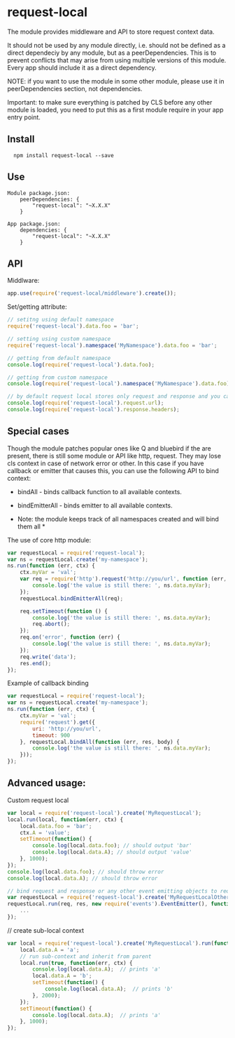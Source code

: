 request-local
=====
The module provides middleware and API to store request context data.

It should not be used by any module directly, i.e. should not be defined as a direct dependeciy by any module, but as a peerDependencies. This is to prevent conflicts that may arise from using multiple versions of this module.
Every app should include it as a direct dependency.

NOTE: if you want to use the module in some other module, please use it in peerDependencies section, not dependencies.

Important: to make sure everything is patched by CLS before any other module is loaded, you need to put this as a first module require in your app entry point.

## Install

```
  npm install request-local --save
```
## Use
```
Module package.json:
    peerDependencies: {
    	"request-local": "~X.X.X"
	}

App package.json:
    dependencies: {
    	"request-local": "~X.X.X"
	}
```

## API

Middlware:
```javascript
app.use(require('request-local/middleware').create());
```

Set/getting attribute:
```javascript
// setitng using default namespace
require('request-local').data.foo = 'bar';

// setting using custom namespace
require('request-local').namespace('MyNamespace').data.foo = 'bar';

// getting from default namespace
console.log(require('request-local').data.foo);

// getting from custom namespace
console.log(require('request-local').namespace('MyNamespace').data.foo);

// by default request local stores only request and response and you can access it this way
console.log(require('request-local').request.url);
console.log(require('request-local').response.headers);
```

## Special cases
Though the module patches popular ones like Q and bluebird if the are present, there is still some module or API like http, request. They may lose cls context in case of network error or other. In this case if you have callback or emitter that causes this, you can use the following API to bind context:

* bindAll - binds callback function to all available contexts.
* bindEmitterAll - binds emitter to all available contexts.

* Note: the module keeps track of all namespaces created and will bind them all *

The use of core http module:
```javascript
var requestLocal = require('request-local');
var ns = requestLocal.create('my-namespace');
ns.run(function (err, ctx) {
	ctx.myVar = 'val';
	var req = require('http').request('http://you/url', function (err, res) {
		console.log('the value is still there: ', ns.data.myVar);
	});
	requestLocal.bindEmitterAll(req);

	req.setTimeout(function () {
		console.log('the value is still there: ', ns.data.myVar);
		req.abort();
	});
	req.on('error', function (err) {
		console.log('the value is still there: ', ns.data.myVar);
	});
	req.write('data');
	res.end();
});
```

Example of callback binding
```javascript
var requestLocal = require('request-local');
var ns = requestLocal.create('my-namespace');
ns.run(function (err, ctx) {
	ctx.myVar = 'val';
	require('request').get({
		uri: 'http://you/url',
		timeout: 900
	}, requestLocal.bindAll(function (err, res, body) {
		console.log('the value is still there: ', ns.data.myVar);
	}));
});
```

## Advanced usage:
Custom request local
```javascript
var local = require('request-local').create('MyRequestLocal');
local.run(local, function(err, ctx) {
	local.data.foo = 'bar';
	ctx.A = 'value';
	setTimeout(function() {
		console.log(local.data.foo); // should output 'bar'
		console.log(local.data.A); // should output 'value'
	}, 1000);
});
console.log(local.data.foo); // should throw error
console.log(local.data.A); // should throw error

// bind request and response or any other event emitting objects to request local context
var requestLocal = require('request-local').create('MyRequestLocalOther');
requestLocal.run(req, res, new require('events').EventEmitter(), function(err, ctx) {
	...
});
```

// create sub-local context
```javascript
var local = require('request-local').create('MyRequestLocal').run(function(err, ctx) {
	local.data.A = 'a';
	// run sub-context and inherit from parent
	local.run(true, function(err, ctx) {
		console.log(local.data.A);  // prints 'a'
		local.data.A = 'b';
		setTimeout(function() {
			console.log(local.data.A);  // prints 'b'
		}, 2000);
	});
	setTimeout(function() {
		console.log(local.data.A);  // prints 'a'
	}, 1000);
});
```
